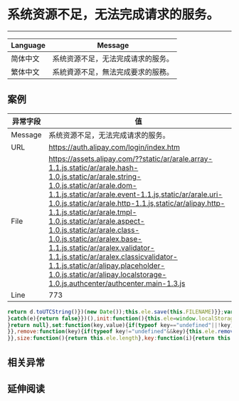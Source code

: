 
# 系统资源不足，无法完成请求的服务。

----

| Language | Message                            |
|----------|------------------------------------|
| 简体中文 | 系统资源不足，无法完成请求的服务。 |
| 繁体中文 | 系統資源不足，無法完成要求的服務。 |

## 案例

| 异常字段 | 值                                                                                                                                                                                                                                                                                                                                                                                                                                                                                                                                                                       |
|----------|--------------------------------------------------------------------------------------------------------------------------------------------------------------------------------------------------------------------------------------------------------------------------------------------------------------------------------------------------------------------------------------------------------------------------------------------------------------------------------------------------------------------------------------------------------------------------|
| Message  | 系统资源不足，无法完成请求的服务。                                                                                                                                                                                                                                                                                                                                                                                                                                                                                                                                       |
| URL      | https://auth.alipay.com/login/index.htm                                                                                                                                                                                                                                                                                                                                                                                                                                                                                                                                  |
| File     | https://assets.alipay.com/??static/ar/arale.array-1.1.js,static/ar/arale.hash-1.0.js,static/ar/arale.string-1.0.js,static/ar/arale.dom-1.1.js,static/ar/arale.event-1.1.js,static/ar/arale.uri-1.0.js,static/ar/arale.http-1.1.js,static/ar/alipay.http-1.1.js,static/ar/arale.tmpl-1.0.js,static/ar/arale.aspect-1.0.js,static/ar/arale.class-1.0.js,static/ar/aralex.base-1.1.js,static/ar/aralex.validator-1.1.js,static/ar/aralex.classicvalidator-1.1.js,static/ar/alipay.placeholder-1.0.js,static/ar/alipay.localstorage-1.0.js,authcenter/authcenter.main-1.3.js |
| Line     | 773                                                                                                                                                                                                                                                                                                                                                                                                                                                                                                                                                                      |

<!-- start-line=771; -->
```javascript
return d.toUTCString()})(new Date());this.ele.save(this.FILENAME)}};var localStorage={isSupport:(function(){try{return"localStorage" in window&&window.localStorage!==null
}catch(e){return false}})(),init:function(){this.ele=window.localStorage},get:function(key){if(typeof key!="undefined"&&key){return this.ele.getItem(key)
}return null},set:function(key,value){if(typeof key=="undefined"||!key){return}if(typeof value!="undefined"){this.ele.setItem(key,value)
}},remove:function(key){if(typeof key!="undefined"&&key){this.ele.removeItem(key)
}},size:function(){return this.ele.length},key:function(i){return this.ele.key(i)
```

## 相关异常


## 延伸阅读
